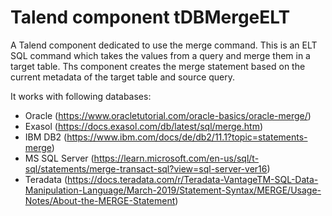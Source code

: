 # Talend component tDBMergeELT
A Talend component dedicated to use the merge command. This is an ELT SQL command which takes the values from a query and merge them in a target table.
Ths component creates the merge statement based on the current metadata of the target table and source query.

It works with following databases:
* Oracle (https://www.oracletutorial.com/oracle-basics/oracle-merge/)
* Exasol (https://docs.exasol.com/db/latest/sql/merge.htm)
* IBM DB2 (https://www.ibm.com/docs/de/db2/11.1?topic=statements-merge)
* MS SQL Server (https://learn.microsoft.com/en-us/sql/t-sql/statements/merge-transact-sql?view=sql-server-ver16)
* Teradata (https://docs.teradata.com/r/Teradata-VantageTM-SQL-Data-Manipulation-Language/March-2019/Statement-Syntax/MERGE/Usage-Notes/About-the-MERGE-Statement)
